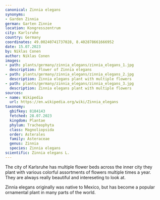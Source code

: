 ```yaml
---
canonical: Zinnia elegans
synonyms:
- Garden Zinnia
german: Garten Zinnie
location: Kongresszentrum
city: Karlsruhe
country: Germany
coordinates: 49.00240741737028, 8.402878661666952
date: 15.07.2023
by: Niklas Conen
author: Niklas Conen
images:
- path: plants/germany/zinnia_elegans/zinnia_elegans_1.jpg
  description: Flower of Zinnia elegans
- path: plants/germany/zinnia_elegans/zinnia_elegans_2.jpg
  description: Zinnia elegans plant with multiple flowers
- path: plants/germany/zinnia_elegans/zinnia_elegans_3.jpg
  description: Zinnia elegans plant with multiple flowers
sources:
- name: Wikipedia
  url: https://en.wikipedia.org/wiki/Zinnia_elegans
taxonomy:
  gbifkey: 8184143
  fetched: 28.07.2023
  kingdom: Plantae
  phylum: Tracheophyta
  class: Magnoliopsida
  order: Asterales
  family: Asteraceae
  genus: Zinnia
  species: Zinnia elegans
scientific: Zinnia elegans L.
---
```


The city of Karlsruhe has multiple flower beds across the inner city they plant with various colorful assortments of flowers multiple times a year. They are always really beautiful and intereseting to look at.

Zinnia elegans originally was native to Mexico, but has become a popular ornamental plant in many parts of the world.
